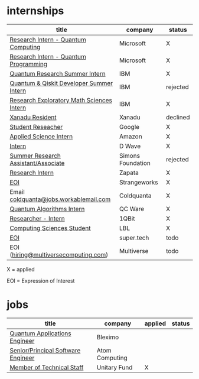 # internships

| title                                                                                                                                                                                                | company           | status   |
| ---------------------------------------------------------------------------------------------------------------------------------------------------------------------------------------------------- | ----------------- | -------- |
| [Research Intern - Quantum Computing](https://careers.microsoft.com/us/en/job/1200743/Research-Intern-Quantum-Computing)                                                                             | Microsoft         | X        |
| [Research Intern - Quantum Programming](https://careers.microsoft.com/us/en/job/1200779/Research-Intern-Quantum-Programming)                                                                         | Microsoft         | X        |
| [Quantum Research Summer Intern](https://careers.ibm.com/job/13790225/quantum-research-summer-intern-masters-phd-2022-remote)                                                                        | IBM               | X        |
| [Quantum & Qiskit Developer Summer Intern](https://careers.ibm.com/job/13791740/quantum-qiskit-developer-summer-intern-2022-remote)                                                                  | IBM               | rejected |
| [Research Exploratory Math Sciences Intern](https://careers.ibm.com/job/14000042/research-exploratory-math-sciences-2022-intern-graduate-remote/)                                                    | IBM               | X        |
| [Xanadu Resident](https://residency.xanadu.ai)                                                                                                                                                       | Xanadu            | declined |
| [Student Reseacher](https://careers.google.com/jobs/results/143725290565051078-student-researcher-phd-2022/)                                                                                         | Google            | X        |
| [Applied Science Intern](https://www.amazon.jobs/en/jobs/1662949/2022-applied-science-internship-automated-reasoning-computer-vision-machine-learning-quantum-robotics-speech-technologies)          | Amazon            | X        |
| [Intern](https://jobs.lever.co/dwavesys/49f35aa2-edc5-4f55-ba08-04726788e25a)                                                                                                                        | D Wave            | X        |
| [Summer Research Assistant/Associate](https://simonsfoundation.wd1.myworkdayjobs.com/en-US/simonsfoundationcareers/job/162-Fifth-Avenue/Research-Assistant-Associate--Numerical-Algorithms_R0000107) | Simons Foundation | rejected |
| [Research Intern](https://zapata.bamboohr.com/jobs/view.php?id=140&source=bamboohr)                                                                                                                  | Zapata            | X        |
| [EOI](https://strangeworks.com/#resume)                                                                                                                                                              | Strangeworks      | X        |
| Email coldquanta@jobs.workablemail.com                                                                                                                                                               | Coldquanta        | X        |
| [Quantum Algorithms Intern](https://www.qcware.com/careers/quantum-algorithms-intern)                                                                                                                | QC Ware           | X        |
| [Researcher - Intern](https://1qbit.com/careers/current-openings/job-description/?gh_jid=2188808)                                                                                                    | 1QBit             | X        |
| [Computing Sciences Student](https://jobs.lbl.gov/jobs/2022-computing-sciences-student-program-4418)                                                                                                 | LBL               | X        |
| [EOI](https://www.super.tech/careers/)                                                                                                                                                               | super.tech        | todo     |
| EOI (hiring@multiversecomputing.com)                                                                                                                                                                 | Multiverse        | todo     |

X = applied

EOI = Expression of Interest

# jobs

| title                                                                                                          | company        | applied | status |
| -------------------------------------------------------------------------------------------------------------- | -------------- | ------- | ------ |
| [Quantum Applications Engineer](https://bleximo-corp.breezy.hr/p/4f6f19d83611-quantum-applications-engineer)   | Bleximo        |         |        |
| [Senior/Principal Software Engineer](https://jobs.lever.co/atomcomputing/ddbb99a9-73fb-4747-91bf-e9d22d16eee4) | Atom Computing |         |        |
| [Member of Technical Staff](https://unitary.fund/jobs/mts.html)                                                | Unitary Fund   | X       |        |
